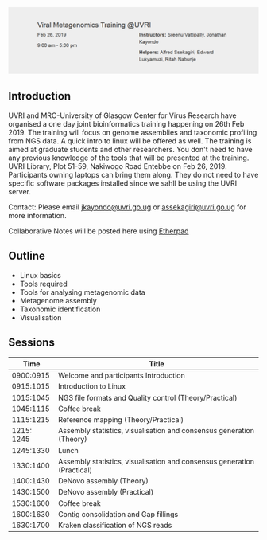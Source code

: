 
![alt text](assets/Capture.PNG?raw=true "header")


## **Introduction**

UVRI and MRC-University of Glasgow Center for Virus Research have organised a one day joint bioinformatics training happening on 26th Feb 2019. The training will focus on genome assemblies and taxonomic profiling from NGS data. A quick intro to linux will be offered as well.
The training is aimed at graduate students and other researchers. You don't need to have any previous knowledge of the tools that will be presented at the training.
UVRI Library, Plot 51-59, Nakiwogo Road Entebbe on Feb 26, 2019. Participants owning laptops can bring them along.
They do not need to have specific software packages installed since we sahll be using the UVRI server.

Contact: Please email <a href="jkayondo@uvri.go.ug">jkayondo@uvri.go.ug<a/> or <a href="assekagiri@uvri.go.ug">assekagiri@uvri.go.ug<a/> for more information.

Collaborative Notes will be posted here using <a href="http://pad.software-carpentry.org/2019-02-19-uvri">Etherpad</a>


## **Outline**

* Linux basics
* Tools required
* Tools for analysing metagenomic data
* Metagenome assembly
* Taxonomic identification
* Visualisation

## **Sessions**

| Time  | Title|
| ------------- | ------------- |
|0900:0915 |     Welcome and participants Introduction|
|0915:1015 |     Introduction to Linux |
|1015:1045 |      NGS file formats and Quality control (Theory/Practical)
|1045:1115 |      Coffee break|
|1115:1215 |      Reference mapping (Theory/Practical)|
|1215: 1245 |     Assembly statistics, visualisation and consensus generation (Theory)|
|1245:1330 |      Lunch|
|1330:1400 |      Assembly statistics, visualisation and consensus generation (Practical)|
|1400:1430 |      DeNovo assembly (Theory)|
|1430:1500 |      DeNovo assembly (Practical)|
|1530:1600 |      Coffee break|
|1600:1630 |      Contig consolidation and Gap fillings|
|1630:1700 |      Kraken classification of NGS reads |






